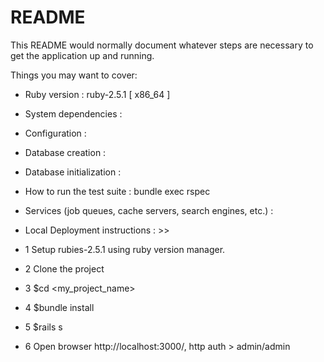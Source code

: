 # README

This README would normally document whatever steps are necessary to get the
application up and running.

Things you may want to cover:

* Ruby version : ruby-2.5.1 [ x86_64 ]

* System dependencies :

* Configuration :

* Database creation :

* Database initialization :

* How to run the test suite :  bundle exec rspec

* Services (job queues, cache servers, search engines, etc.) :

* Local Deployment instructions : >>

* 1 Setup rubies-2.5.1 using ruby version manager.
* 2 Clone the project
* 3 $cd <my_project_name>
* 4 $bundle install
* 5 $rails s
* 6 Open browser http://localhost:3000/, http auth > admin/admin
